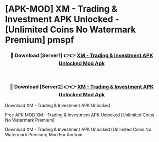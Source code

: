 # [APK-MOD] XM - Trading & Investment APK Unlocked - [Unlimited Coins No Watermark Premium] pmspf



<div align="center">
<h3>🔴 Download [Server1] 👉👉 <a href="https://momento.my/?title=XM_-_Trading_&_Investment_APK_Unlocked">XM - Trading & Investment APK Unlocked Mod Apk</a></h3><br>

<h3>🔴 Download [Server2] 👉👉 <a href="https://momento.my/?title=XM_-_Trading_&_Investment_APK_Unlocked">XM - Trading & Investment APK Unlocked Mod Apk</a></h3>
</div>



Download XM - Trading & Investment APK Unlocked 

Free APK MOD XM - Trading & Investment APK Unlocked [Unlimited Coins No Watermark Premium]

Download XM - Trading & Investment APK Unlocked [Unlimited Coins No Watermark Premium] Mod For Android
